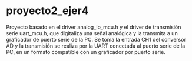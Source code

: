 # proyecto2_ejer4 

 Proyecto basado en el driver analog_io_mcu.h y el driver de transmisión serie 
 uart_mcu.h, que digitaliza una señal analógica y la transmita a un graficador
 de puerto serie de la PC. Se  toma la entrada CH1 del conversor AD y 
 la transmisión se  realiza por la UART conectada al puerto serie de la PC,
 en un formato compatible con un graficador por puerto serie. 